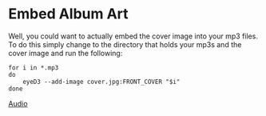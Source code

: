 # Embed Album Art

Well, you could want to actually embed the cover image into your mp3 files. To do this simply change to the directory that holds your mp3s and the cover image and run the following:

```Shell
for i in *.mp3
do
    eyeD3 --add-image cover.jpg:FRONT_COVER "$i"
done
```

[Audio](Audio.md)
